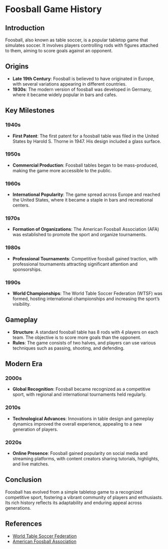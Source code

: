 # Foosball Game History

## Introduction
Foosball, also known as table soccer, is a popular tabletop game that simulates soccer. It involves players controlling rods with figures attached to them, aiming to score goals against an opponent.

## Origins
- **Late 19th Century**: Foosball is believed to have originated in Europe, with several variations appearing in different countries.
- **1930s**: The modern version of foosball was developed in Germany, where it became widely popular in bars and cafes.

## Key Milestones
### 1940s
- **First Patent**: The first patent for a foosball table was filed in the United States by Harold S. Thorne in 1947. His design included a glass surface.

### 1950s
- **Commercial Production**: Foosball tables began to be mass-produced, making the game more accessible to the public.

### 1960s
- **International Popularity**: The game spread across Europe and reached the United States, where it became a staple in bars and recreational centers.

### 1970s
- **Formation of Organizations**: The American Foosball Association (AFA) was established to promote the sport and organize tournaments.

### 1980s
- **Professional Tournaments**: Competitive foosball gained traction, with professional tournaments attracting significant attention and sponsorships.

### 1990s
- **World Championships**: The World Table Soccer Federation (WTSF) was formed, hosting international championships and increasing the sport’s visibility.

## Gameplay
- **Structure**: A standard foosball table has 8 rods with 4 players on each team. The objective is to score more goals than the opponent.
- **Rules**: The game consists of two halves, and players can use various techniques such as passing, shooting, and defending.

## Modern Era
### 2000s
- **Global Recognition**: Foosball became recognized as a competitive sport, with regional and international tournaments held regularly.

### 2010s
- **Technological Advances**: Innovations in table design and gameplay dynamics improved the overall experience, appealing to a new generation of players.

### 2020s
- **Online Presence**: Foosball gained popularity on social media and streaming platforms, with content creators sharing tutorials, highlights, and live matches.

## Conclusion
Foosball has evolved from a simple tabletop game to a recognized competitive sport, fostering a vibrant community of players and enthusiasts. Its rich history reflects its adaptability and enduring appeal across generations.

## References
- [World Table Soccer Federation](https://www.wtsf.org)
- [American Foosball Association](http://www.foosball.com)